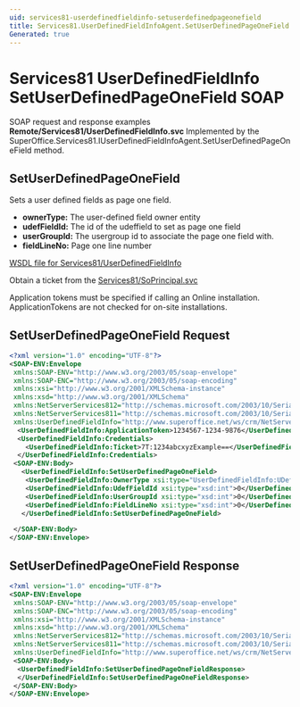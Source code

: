 ```yaml
---
uid: services81-userdefinedfieldinfo-setuserdefinedpageonefield
title: Services81.UserDefinedFieldInfoAgent.SetUserDefinedPageOneField SOAP
Generated: true
---
```


# Services81 UserDefinedFieldInfo SetUserDefinedPageOneField SOAP

SOAP request and response examples **Remote/Services81/UserDefinedFieldInfo.svc**
Implemented by the <see cref="M:SuperOffice.Services81.IUserDefinedFieldInfoAgent.SetUserDefinedPageOneField">SuperOffice.Services81.IUserDefinedFieldInfoAgent.SetUserDefinedPageOneField</see> method.

## SetUserDefinedPageOneField

Sets a user defined fields as page one field.

* **ownerType:** The user-defined field owner entity
* **udefFieldId:** The id of the udeffield to set as page one field
* **userGroupId:** The usergroup id to associate the page one field with.
* **fieldLineNo:** Page one line number



[WSDL file for Services81/UserDefinedFieldInfo](../Services81-UserDefinedFieldInfo.md)

Obtain a ticket from the [Services81/SoPrincipal.svc](../SoPrincipal/SoPrincipal.md)

Application tokens must be specified if calling an Online installation. ApplicationTokens are not checked for on-site installations.

## SetUserDefinedPageOneField Request

```xml
<?xml version="1.0" encoding="UTF-8"?>
<SOAP-ENV:Envelope
 xmlns:SOAP-ENV="http://www.w3.org/2003/05/soap-envelope"
 xmlns:SOAP-ENC="http://www.w3.org/2003/05/soap-encoding"
 xmlns:xsi="http://www.w3.org/2001/XMLSchema-instance"
 xmlns:xsd="http://www.w3.org/2001/XMLSchema"
 xmlns:NetServerServices812="http://schemas.microsoft.com/2003/10/Serialization/Arrays"
 xmlns:NetServerServices811="http://schemas.microsoft.com/2003/10/Serialization/"
 xmlns:UserDefinedFieldInfo="http://www.superoffice.net/ws/crm/NetServer/Services81">
  <UserDefinedFieldInfo:ApplicationToken>1234567-1234-9876</UserDefinedFieldInfo:ApplicationToken>
  <UserDefinedFieldInfo:Credentials>
    <UserDefinedFieldInfo:Ticket>7T:1234abcxyzExample==</UserDefinedFieldInfo:Ticket>
  </UserDefinedFieldInfo:Credentials>
 <SOAP-ENV:Body>
   <UserDefinedFieldInfo:SetUserDefinedPageOneField>
    <UserDefinedFieldInfo:OwnerType xsi:type="UserDefinedFieldInfo:UDefType">Invalid</UserDefinedFieldInfo:OwnerType>
    <UserDefinedFieldInfo:UdefFieldId xsi:type="xsd:int">0</UserDefinedFieldInfo:UdefFieldId>
    <UserDefinedFieldInfo:UserGroupId xsi:type="xsd:int">0</UserDefinedFieldInfo:UserGroupId>
    <UserDefinedFieldInfo:FieldLineNo xsi:type="xsd:int">0</UserDefinedFieldInfo:FieldLineNo>
   </UserDefinedFieldInfo:SetUserDefinedPageOneField>

 </SOAP-ENV:Body>
</SOAP-ENV:Envelope>

```


## SetUserDefinedPageOneField Response

```xml
<?xml version="1.0" encoding="UTF-8"?>
<SOAP-ENV:Envelope
 xmlns:SOAP-ENV="http://www.w3.org/2003/05/soap-envelope"
 xmlns:SOAP-ENC="http://www.w3.org/2003/05/soap-encoding"
 xmlns:xsi="http://www.w3.org/2001/XMLSchema-instance"
 xmlns:xsd="http://www.w3.org/2001/XMLSchema"
 xmlns:NetServerServices812="http://schemas.microsoft.com/2003/10/Serialization/Arrays"
 xmlns:NetServerServices811="http://schemas.microsoft.com/2003/10/Serialization/"
 xmlns:UserDefinedFieldInfo="http://www.superoffice.net/ws/crm/NetServer/Services81">
 <SOAP-ENV:Body>
  <UserDefinedFieldInfo:SetUserDefinedPageOneFieldResponse>
  </UserDefinedFieldInfo:SetUserDefinedPageOneFieldResponse>
 </SOAP-ENV:Body>
</SOAP-ENV:Envelope>

```

